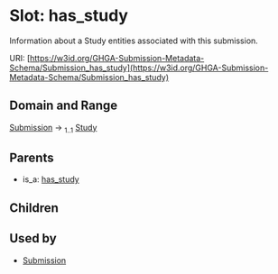 
# Slot: has_study


Information about a Study entities associated with this submission.

URI: [https://w3id.org/GHGA-Submission-Metadata-Schema/Submission_has_study](https://w3id.org/GHGA-Submission-Metadata-Schema/Submission_has_study)


## Domain and Range

[Submission](Submission.md) &#8594;  <sub>1..1</sub> [Study](Study.md)

## Parents

 *  is_a: [has_study](has_study.md)

## Children


## Used by

 * [Submission](Submission.md)
